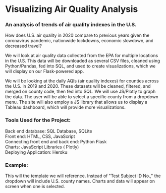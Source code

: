 # Visualizing Air Quality Analysis
### An analysis of trends of air quality indexes in the U.S.

How does U.S. air quality in 2020 compare to previous years given the coronavirus pandemic, nationwide lockdowns, economic slowdown, and decreased travel? 

We will look at air quality data collected from the EPA for multiple locations in the U.S. This data will be downloaded as several CSV files, cleaned using Python/Pandas, fed into SQL, and used to create visualizations, which we will display on our Flask-powered app. 

We will be looking at the daily AQIs (air quality indexes) for counties across the U.S. in 2019 and 2020. These datasets will be cleaned, filtered, and merged on county code, then fed into SQL. We will use JS/Plotly to graph the data. The user will be able to select a specific county from a dropdown menu. The site will also employ a JS library that allows us to display a Tableau dashboard, which will provide more visualizations. 

### Tools Used for the Project:<br />
Back end database:  SQL Database, SQLite<br />
Front end:  HTML, CSS, JavaScript<br />
Connecting front end and back end:  Python Flask<br />
Charts:  JavaScript Libraries ( Plotly)<br />
Deploying Application:  Heroku


### Example:
This will the template we will reference. Instead of "Test Subject ID No.," the dropdown will include U.S. county names. Charts and data will appear on screen when one is selected.
